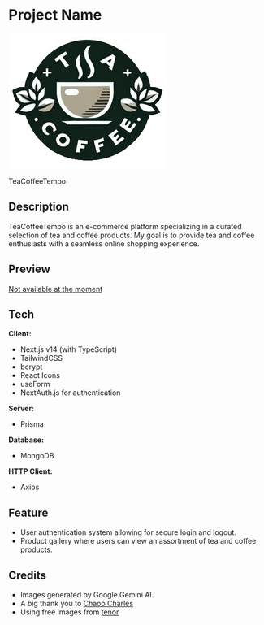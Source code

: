 # Project Name 
![TeaCoffeeTempo_Logo](https://github.com/VincentCongDao/teacoffetempo/blob/main/public/TeaTempo-logo.png)

TeaCoffeeTempo 

## Description
TeaCoffeeTempo is an e-commerce platform specializing in a curated selection of tea and coffee products. My goal is to provide tea and coffee enthusiasts with a seamless online shopping experience.

## Preview
[Not available at the moment]()

## Tech

**Client:** 
- Next.js v14 (with TypeScript)
- TailwindCSS
- bcrypt
- React Icons
- useForm
- NextAuth.js for authentication

**Server:**
- Prisma

**Database:** 
- MongoDB 

**HTTP Client:** 
- Axios

## Feature
- User authentication system allowing for secure login and logout.
- Product gallery where users can view an assortment of tea and coffee products.

## Credits

- Images generated by Google Gemini AI.
- A big thank you to [Chaoo Charles](https://www.youtube.com/@ChaooCharles) 
- Using free images from [tenor](https://tenor.com/)
